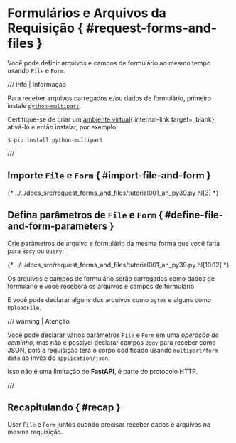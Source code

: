 # Formulários e Arquivos da Requisição { #request-forms-and-files }

Você pode definir arquivos e campos de formulário ao mesmo tempo usando `File` e `Form`.

/// info | Informação

Para receber arquivos carregados e/ou dados de formulário, primeiro instale <a href="https://github.com/Kludex/python-multipart" class="external-link" target="_blank">`python-multipart`</a>.

Certifique-se de criar um [ambiente virtual](../virtual-environments.md){.internal-link target=_blank}, ativá-lo e então instalar, por exemplo:

```console
$ pip install python-multipart
```

///

## Importe `File` e `Form` { #import-file-and-form }

{* ../../docs_src/request_forms_and_files/tutorial001_an_py39.py hl[3] *}

## Defina parâmetros de `File` e `Form` { #define-file-and-form-parameters }

Crie parâmetros de arquivo e formulário da mesma forma que você faria para `Body` ou `Query`:

{* ../../docs_src/request_forms_and_files/tutorial001_an_py39.py hl[10:12] *}

Os arquivos e campos de formulário serão carregados como dados de formulário e você receberá os arquivos e campos de formulário.

E você pode declarar alguns dos arquivos como `bytes` e alguns como `UploadFile`.

/// warning | Atenção

Você pode declarar vários parâmetros `File` e `Form` em uma *operação de caminho*, mas não é possível declarar campos `Body` para receber como JSON, pois a requisição terá o corpo codificado usando `multipart/form-data` ao invés de `application/json`.

Isso não é uma limitação do **FastAPI**, é parte do protocolo HTTP.

///

## Recapitulando { #recap }

Usar `File` e `Form` juntos quando precisar receber dados e arquivos na mesma requisição.
